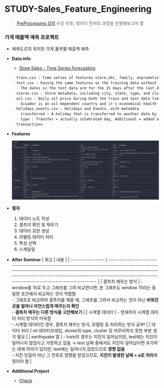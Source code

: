# STUDY-Sales_Feature_Engineering

> [PreProcessing 강의](https://github.com/Chaewon-Leee/TIL/tree/main/ML/Data_Preprocessing) 수강 이후, 데이터 전처리 과정을 진행해보고자 함

### 가게 매출액 예측 프로젝트

- 애콰도르의 위치한 가게 품목별 매출액 예측

- **Data info**

  - [Store Sales - Time Series Forecasting](https://www.kaggle.com/competitions/store-sales-time-series-forecasting/submissions)

  ```markdown
  - train.csv : time series of features store_nbr, family, onpromotion, and target sales.
  - test.csv : having the same features as the training data without target sales.
    - The dates in the test data are for the 15 days after the last date in the training data.
  - stores.csv : Store metadata, including city, state, type, and cluster.
  - oil.csv : Daily oil price during both the train and test data timeframes.
    - Ecuador is an oil-dependent country and it's economical health is highly vulnerable to shocks in oil prices.
  - holidays_events.csv : Holidays and Events, with metadata
    - transferred : A holiday that is transferred to another date by the government. A transferred day is more like a normal day than a holiday.
    - type : Transfer = actually celebrated day, Additional = added a regular calendar holiday, Bridge = substitute holidays, Work Day = not normally scheduled for work, holiday & event
  - transactions
  ```

- **Features**

  ![Features](./image/features.png)

- **절차**

  1. 데이터 노트 작성
  2. 결측치 확인 및 채우기
  3. 데이터 모판 생성
  4. 라벨링 데이터 처리
  5. 특성 선택
  6. 스케일링

- **After Seminar**
  | 회고 | 내용 |
  | :----------------: | :------------------------------------------------------------------------------------------------------------------------------------------------------------------------------------------------------------------------------------------------------------------------------------------------- |
  | 결측치 채우는 방식 | - window를 15로 두고 그래프를 그려 비교한다면, 본 그래프도 window 15라는 동일한 조건에서 비교하는 것이 적합함 <br>- 그래프로 비교하여 결측치를 채울 때, 그래프를 그려서 비교하는 것이 아닌 **비워진 곳을 얼마나 자연스럽게 메꾸는지 확인**<br>- **결측치 메꾸는 다른 방식을 고안해보기** |
  | 시계열 데이터 | - 현재까지 시계열 데이터 처리 방식의 미숙함 <br>- 시계열 데이터인 경우, 결측치 채우는 방식, 모델링 등 처리하는 방식 공부! |
  | 데이터 처리 | oil 데이터프레임, stores의 type, cluster 등 마무리하지 못한 부분 생각 필요 |
  | earthquake 열 | - train의 경우는 지진이 일어났지만, test에는 지진이 일어나지 않았다고 가정하고 있음 → test 날짜 중에서도 지진이 일어났다면 추가하는 데에 의의가 있지만, test에는 일어나지 않았으므로 **영향 없음**<br>- 지진 당일이 아닌 그 전후로 영향을 받았으므로, **지진이 발생한 날짜 + a로 처리**해줬어야 함 |

- **Additional Project**
  - [Check](https://github.com/Chaewon-Leee/TIL/tree/main/ML)
